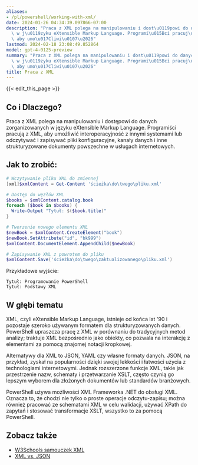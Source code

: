 ```yaml
---
aliases:
- /pl/powershell/working-with-xml/
date: 2024-01-26 04:34:39.097866-07:00
description: "Praca z XML polega na manipulowaniu i dost\u0119powi do danych zorganizowanych\
  \ w j\u0119zyku eXtensible Markup Language. Programi\u015Bci pracuj\u0105 z XML,\
  \ aby umo\u017Cliwi\u0107\u2026"
lastmod: 2024-02-18 23:08:49.852864
model: gpt-4-0125-preview
summary: "Praca z XML polega na manipulowaniu i dost\u0119powi do danych zorganizowanych\
  \ w j\u0119zyku eXtensible Markup Language. Programi\u015Bci pracuj\u0105 z XML,\
  \ aby umo\u017Cliwi\u0107\u2026"
title: Praca z XML
---
```


{{< edit_this_page >}}

## Co i Dlaczego?
Praca z XML polega na manipulowaniu i dostępowi do danych zorganizowanych w języku eXtensible Markup Language. Programiści pracują z XML, aby umożliwić interoperacyjność z innymi systemami lub odczytywać i zapisywać pliki konfiguracyjne, kanały danych i inne strukturyzowane dokumenty powszechne w usługach internetowych.

## Jak to zrobić:
```PowerShell
# Wczytywanie pliku XML do zmiennej
[xml]$xmlContent = Get-Content 'ścieżka\do\twego\pliku.xml'

# Dostęp do węzłów XML
$books = $xmlContent.catalog.book
foreach ($book in $books) {
  Write-Output "Tytuł: $($book.title)"
}

# Tworzenie nowego elementu XML
$newBook = $xmlContent.CreateElement("book")
$newBook.SetAttribute("id", "bk999")
$xmlContent.DocumentElement.AppendChild($newBook)

# Zapisywanie XML z powrotem do pliku
$xmlContent.Save('ścieżka\do\twego\zaktualizowanego\pliku.xml')
```
Przykładowe wyjście:
```
Tytuł: Programowanie PowerShell
Tytuł: Podstawy XML
```

## W głębi tematu
XML, czyli eXtensible Markup Language, istnieje od końca lat '90 i pozostaje szeroko używanym formatem dla strukturyzowanych danych. PowerShell upraszcza pracę z XML w porównaniu do tradycyjnych metod analizy; traktuje XML bezpośrednio jako obiekty, co pozwala na interakcję z elementami za pomocą znajomej notacji kropkowej.

Alternatywy dla XML to JSON, YAML czy własne formaty danych. JSON, na przykład, zyskał na popularności dzięki swojej lekkości i łatwości użycia z technologiami internetowymi. Jednak rozszerzone funkcje XML, takie jak przestrzenie nazw, schematy i przetwarzanie XSLT, często czynią go lepszym wyborem dla złożonych dokumentów lub standardów branżowych.

PowerShell używa możliwości XML Frameworka .NET do obsługi XML. Oznacza to, że chodzi nie tylko o proste operacje odczytu-zapisu; można również pracować ze schematami XML w celu walidacji, używać XPath do zapytań i stosować transformacje XSLT, wszystko to za pomocą PowerShell.

## Zobacz także
- [W3Schools samouczek XML](https://www.w3schools.com/xml/)
- [XML vs. JSON](https://www.json.org/json-en.html)
